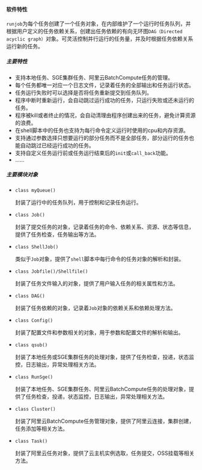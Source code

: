 #### 软件特性

`runjob`为每个任务创建了一个任务对象，在内部维护了一个运行时任务队列，并根据用户定义的任务依赖关系，创建出任务依赖的有向无环图`DAG（Directed acyclic graph）`对象。可灵活控制并行运行的任务量，并及时根据任务依赖关系运行新的任务。



##### 主要特性

+ 支持本地任务、SGE集群任务、阿里云BatchCompute任务的管理。
+ 每个任务都唯一对应一个日志文件，记录着任务的全部输出和任务运行状态。
+ 任务运行失败时可以选择是否将任务重新提交到任务队列。
+ 程序中断时重新运行，会自动跳过运行成功的任务，只运行失败或还未运行的任务。
+ 程序被kill或者终止的情况，会自动清理由程序创建出来的任务，避免计算资源的浪费。
+ 在shell脚本中的任务也支持为每行命令定义运行时使用的cpu和内存资源。
+ 支持通过参数选择只想要运行的部分任务而不是全部任务，部分运行的任务也能自动跳过已经运行成功的任务。
+ 支持自定义任务运行前或任务运行结束后的`init`或`call_back`功能。
+ ......



##### 主要模块对象

+ `class myQueue()`

  封装了运行中的任务队列，用于控制和记录任务运行。

+ `class Job()`

  封装了提交任务的对象，记录着任务的命令、依赖关系、资源、状态等信息，提供了任务检查，任务输出等方法。

+ `class ShellJob()`

  类似于`Job`对象，提供了`shell`脚本中每行命令的任务对象的解析和封装。

+ `class Jobfile()/Shellfile()`

  封装了任务文件输入的对象，提供了用户输入任务的相关属性和方法。

+ `class DAG()`

  封装了任务依赖的对象，记录着`Job`对象的依赖关系和依赖处理方法。

+ `class Config()`

  封装了配置文件和参数相关的对象，用于参数和配置文件的解析和输出。

+ `class qsub()`

  封装了本地任务或SGE集群任务的处理对象，提供了任务检查，投递，状态监控，日志输出，异常处理相关方法。

+ `class RunSge()`

  封装了本地任务、SGE集群任务、阿里云BatchCompute任务的处理对象，提供了任务检查，投递，状态监控，日志输出，异常处理相关方法。

+ `class Cluster()`

  封装了阿里云BatchCompute任务管理对象，提供了阿里云连接，集群创建，任务添加等相关方法。

+ `class Task()`

  封装了阿里云任务对象，提供了云主机实例选取，任务提交，OSS挂载等相关方法。



